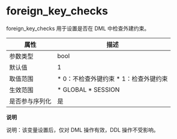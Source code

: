 foreign_key_checks
==================

foreign_key_checks 用于设置是否在 DML 中检查外建约束。

| **属性**  |         **描述**         |
|---------|------------------------|
| 参数类型    | bool                   |
| 默认值     | 1                      |
| 取值范围    | * 0：不检查外键约束 * 1：检查外键约束 |
| 生效范围    | * GLOBAL * SESSION     |
| 是否参与序列化 | 是                      |

**说明**

说明：该变量设置后，仅对 DML 操作有效，DDL 操作不受影响。

